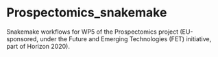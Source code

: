 # Prospectomics_snakemake
Snakemake workflows for WP5 of the Prospectomics project (EU-sponsored, under the Future and Emerging Technologies (FET) initiative, part of Horizon 2020).
